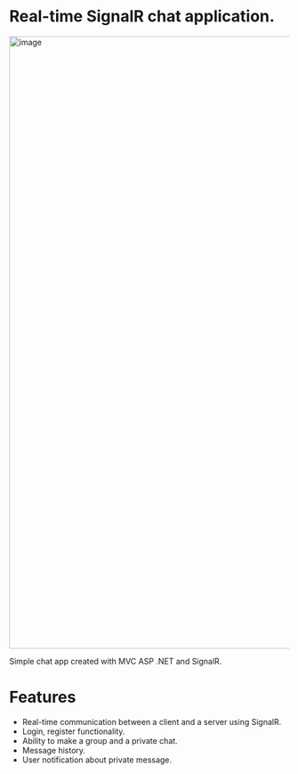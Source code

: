 # Real-time SignalR chat application.

<img width="1100" alt="image" src="(https://kept.com.ua/8SYY/C5418E0E-FED6-4AED-9F74-DD48F883C249.png)" />

Simple chat app created with MVC ASP .NET and SignalR.

# Features

- Real-time communication between a client and a server using SignalR.
- Login, register functionality.
- Ability to make a group and a private chat.
- Message history.
- User notification about private message.
